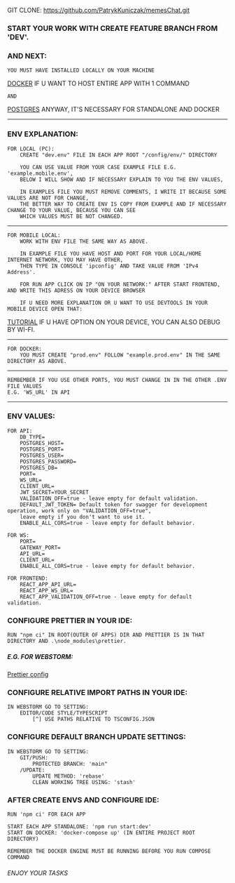 GIT CLONE: https://github.com/PatrykKuniczak/memesChat.git

### START YOUR WORK WITH CREATE FEATURE BRANCH FROM 'DEV'.

### AND NEXT:

    YOU MUST HAVE INSTALLED LOCALLY ON YOUR MACHINE

[DOCKER](https://www.docker.com/products/docker-desktop/) IF U WANT TO HOST ENTIRE APP WITH 1 COMMAND

    AND 

[POSTGRES](https://www.postgresql.org/download/) ANYWAY, IT'S NECESSARY FOR STANDALONE AND DOCKER

---

### ENV EXPLANATION:

    FOR LOCAL (PC):
        CREATE "dev.env" FILE IN EACH APP ROOT "/config/env/" DIRECTORY
    
        YOU CAN USE VALUE FROM YOUR CASE EXAMPLE FILE E.G. 'example.mobile.env',
        BELOW I WILL SHOW AND IF NECESSARY EXPLAIN TO YOU THE ENV VALUES,

        IN EXAMPLES FILE YOU MUST REMOVE COMMENTS, I WRITE IT BECAUSE SOME VALUES ARE NOT FOR CHANGE,
        THE BETTER WAY TO CREATE ENV IS COPY FROM EXAMPLE AND IF NECESSARY CHANGE TO YOUR VALUE, BECAUSE YOU CAN SEE
        WHICH VALUES MUST BE NOT CHANGED.

---

    FOR MOBILE LOCAL:
        WORK WITH ENV FILE THE SAME WAY AS ABOVE.

        IN EXAMPLE FILE YOU HAVE HOST AND PORT FOR YOUR LOCAL/HOME INTERNET NETWORK, YOU MAY HAVE OTHER, 
        THEN TYPE IN CONSOLE 'ipconfig' AND TAKE VALUE FROM 'IPv4 Address'.
    
        FOR RUN APP CLICK ON IP "ON YOUR NETWORK:" AFTER START FRONTEND, AND WRITE THIS ADRESS ON YOUR DEVICE BROWSER
    
        IF U NEED MORE EXPLANATION OR U WANT TO USE DEVTOOLS IN YOUR MOBILE DEVICE OPEN THAT:

[TUTORIAL](https://youtu.be/TaPdgj8mucI?t=234) IF U HAVE OPTION ON YOUR DEVICE, YOU CAN ALSO DEBUG BY WI-FI.

---

    FOR DOCKER:
        YOU MUST CREATE "prod.env" FOLLOW "example.prod.env" IN THE SAME DIRECTORY AS ABOVE.

---

    REMBEMBER IF YOU USE OTHER PORTS, YOU MUST CHANGE IN IN THE OTHER .ENV FILE VALUES 
    E.G. 'WS_URL' IN API

---

### ENV VALUES:

    FOR API:
        DB_TYPE=
        POSTGRES_HOST=
        POSTGRES_PORT=
        POSTGRES_USER=
        POSTGRES_PASSWORD=
        POSTGRES_DB=
        PORT=
        WS_URL=
        CLIENT_URL=
        JWT_SECRET=YOUR_SECRET
        VALIDATION_OFF=true - leave empty for default validation.
        DEFAULT_JWT_TOKEN= Default token for swagger for development operation, work only on "VALIDATION_OFF=true",
        leave empty if you don't want to use it.
        ENABLE_ALL_CORS=true - leave empty for default behavior.

    FOR WS:
        PORT=
        GATEWAY_PORT=
        API_URL=
        CLIENT_URL=
        ENABLE_ALL_CORS=true - leave empty for default behavior.

    FOR FRONTEND:
        REACT_APP_API_URL=
        REACT_APP_WS_URL=
        REACT_APP_VALIDATION_OFF=true - leave empty for default validation.

### CONFIGURE PRETTIER IN YOUR IDE:

    RUN "npm ci" IN ROOT(OUTER OF APPS) DIR AND PRETTIER IS IN THAT DIRECTORY AND .\node_modules\prettier.

##### E.G. FOR WEBSTORM:

[Prettier config](https://blog.jetbrains.com/webstorm/2020/07/webstorm-2020-2/)

### CONFIGURE RELATIVE IMPORT PATHS IN YOUR IDE:

    IN WEBSTORM GO TO SETTING:
        EDITOR/CODE STYLE/TYPESCRIPT
            [^] USE PATHS RELATIVE TO TSCONFIG.JSON

### CONFIGURE DEFAULT BRANCH UPDATE SETTINGS:
    IN WEBSTORM GO TO SETTING:
        GIT/PUSH:
            PROTECTED BRANCH: 'main"
        /UPDATE:
            UPDATE METHOD: 'rebase'
            CLEAN WORKING TREE USING: 'stash' 
    
### AFTER CREATE ENVS AND CONFIGURE IDE:

    RUN 'npm ci' FOR EACH APP
    
    START EACH APP STANDALONE: 'npm run start:dev'
    START ON DOCKER: 'docker-compose up' (IN ENTIRE PROJECT ROOT DIRECTORY)
    
    REMEMBER THE DOCKER ENGINE MUST BE RUNNING BEFORE YOU RUN COMPOSE COMMAND

###### ENJOY YOUR TASKS